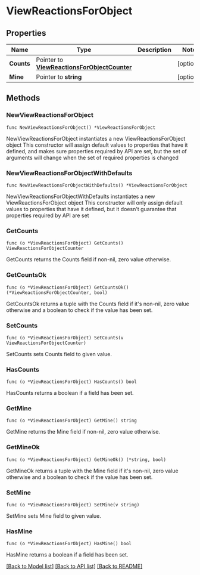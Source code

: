 # ViewReactionsForObject

## Properties

Name | Type | Description | Notes
------------ | ------------- | ------------- | -------------
**Counts** | Pointer to [**ViewReactionsForObjectCounter**](view.ReactionsForObjectCounter.md) |  | [optional] 
**Mine** | Pointer to **string** |  | [optional] 

## Methods

### NewViewReactionsForObject

`func NewViewReactionsForObject() *ViewReactionsForObject`

NewViewReactionsForObject instantiates a new ViewReactionsForObject object
This constructor will assign default values to properties that have it defined,
and makes sure properties required by API are set, but the set of arguments
will change when the set of required properties is changed

### NewViewReactionsForObjectWithDefaults

`func NewViewReactionsForObjectWithDefaults() *ViewReactionsForObject`

NewViewReactionsForObjectWithDefaults instantiates a new ViewReactionsForObject object
This constructor will only assign default values to properties that have it defined,
but it doesn't guarantee that properties required by API are set

### GetCounts

`func (o *ViewReactionsForObject) GetCounts() ViewReactionsForObjectCounter`

GetCounts returns the Counts field if non-nil, zero value otherwise.

### GetCountsOk

`func (o *ViewReactionsForObject) GetCountsOk() (*ViewReactionsForObjectCounter, bool)`

GetCountsOk returns a tuple with the Counts field if it's non-nil, zero value otherwise
and a boolean to check if the value has been set.

### SetCounts

`func (o *ViewReactionsForObject) SetCounts(v ViewReactionsForObjectCounter)`

SetCounts sets Counts field to given value.

### HasCounts

`func (o *ViewReactionsForObject) HasCounts() bool`

HasCounts returns a boolean if a field has been set.

### GetMine

`func (o *ViewReactionsForObject) GetMine() string`

GetMine returns the Mine field if non-nil, zero value otherwise.

### GetMineOk

`func (o *ViewReactionsForObject) GetMineOk() (*string, bool)`

GetMineOk returns a tuple with the Mine field if it's non-nil, zero value otherwise
and a boolean to check if the value has been set.

### SetMine

`func (o *ViewReactionsForObject) SetMine(v string)`

SetMine sets Mine field to given value.

### HasMine

`func (o *ViewReactionsForObject) HasMine() bool`

HasMine returns a boolean if a field has been set.


[[Back to Model list]](../README.md#documentation-for-models) [[Back to API list]](../README.md#documentation-for-api-endpoints) [[Back to README]](../README.md)


